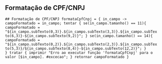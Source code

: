 ## Formatação de CPF/CNPJ

`## Formatação de CPF/CNPJ
formataCpfCnpj = { in_campo ->
  campoFormatado = in_campo;
  tentar {
    se(in_campo.tamanho() == 11){
      campoFormatado = "${in_campo.subTexto(0,3)}.${in_campo.subTexto(3,3)}.${in_campo.subTexto(6,3)}-${in_campo.subTexto(9,2)}";
    }
    se(in_campo.tamanho() == 14){
      campoFormatado = "${in_campo.subTexto(0,2)}.${in_campo.subTexto(2,3)}.${in_campo.subTexto(5,3)}/${in_campo.subTexto(8,4)}-${in_campo.subTexto(12,2)}";
    }    
  } tratar {
    imprimir "Erro ao executar função 'formataCpfCnpj' para o valor [$in_campo]. #excecao";
  }
  retornar campoFormatado
}
`